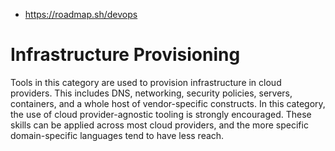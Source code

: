 

- https://roadmap.sh/devops

# Infrastructure Provisioning

Tools in this category are used to provision infrastructure in cloud  providers. This includes DNS, networking, security policies, servers,  containers, and a whole host of vendor-specific constructs. In this  category, the use of cloud provider-agnostic tooling is strongly  encouraged. These skills can be applied across most cloud providers, and the more specific domain-specific languages tend to have less reach.